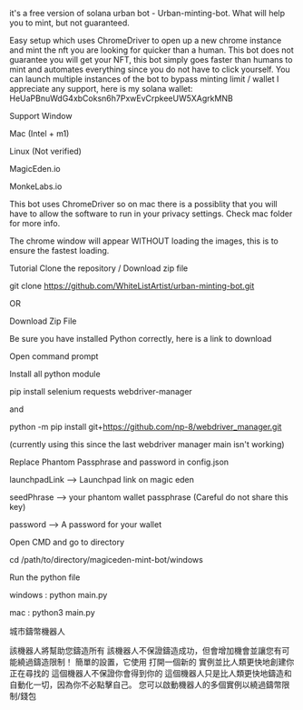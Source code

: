 it's a free version of solana urban bot - Urban-minting-bot.
What will help you to mint, but not guaranteed.

Easy setup which uses ChromeDriver to open up a new chrome instance and mint the nft you are looking for quicker than a human. This bot does not guarantee you will get your NFT, this bot simply goes faster than humans to mint and automates everything since you do not have to click yourself.
You can launch multiple instances of the bot to bypass minting limit / wallet
I appreciate any support, here is my solana wallet: HeUaPBnuWdG4xbCoksn6h7PxwEvCrpkeeUW5XAgrkMNB

Support
 Window

 Mac (Intel + m1)

 Linux (Not verified)

 MagicEden.io

 MonkeLabs.io

This bot uses ChromeDriver so on mac there is a possiblity that you will have to allow the software to run in your privacy settings. Check mac folder for more info.

The chrome window will appear WITHOUT loading the images, this is to ensure the fastest loading.

Tutorial
Clone the repository / Download zip file

git clone https://github.com/WhiteListArtist/urban-minting-bot.git

OR

Download Zip File

Be sure you have installed Python correctly, here is a link to download

Open command prompt

Install all python module

pip install selenium requests webdriver-manager

and

python -m pip install git+https://github.com/np-8/webdriver_manager.git

(currently using this since the last webdriver manager main isn't working)

Replace Phantom Passphrase and password in config.json

launchpadLink --> Launchpad link on magic eden

seedPhrase --> your phantom wallet passphrase (Careful do not share this key)

password --> A password for your wallet

Open CMD and go to directory

cd /path/to/directory/magiceden-mint-bot/windows

Run the python file

windows : python main.py

mac : python3 main.py


城市鑄幣機器人

該機器人將幫助您鑄造所有 該機器人不保證鑄造成功，但會增加機會並讓您有可能繞過鑄造限制！
簡單的設置，它使用  打開一個新的  實例並比人類更快地創建你正在尋找的 這個機器人不保證你會得到你的 這個機器人只是比人類更快地鑄造和自動化一切，因為你不必點擊自己。
您可以啟動機器人的多個實例以繞過鑄幣限制/錢包
